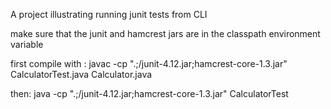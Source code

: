 A project illustrating running junit tests from CLI


make sure that the junit and hamcrest jars are in the classpath environment variable

first compile with : javac  -cp ".;/junit-4.12.jar;hamcrest-core-1.3.jar"  CalculatorTest.java  Calculator.java

then: java -cp ".;/junit-4.12.jar;hamcrest-core-1.3.jar" CalculatorTest
